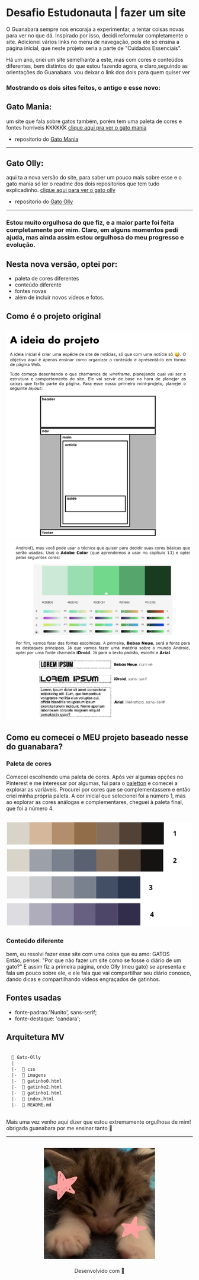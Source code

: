# Desafio Estudonauta | fazer um site

O Guanabara sempre nos encoraja a experimentar, a tentar coisas novas para ver no que dá. Inspirado por isso, decidi reformular completamente o site. Adicionei vários links no menu de navegação, pois ele só ensina a página inicial, que neste projeto seria a parte de "Cuidados Essenciais".

Há um ano, criei um site semelhante a este, mas com cores e conteúdos diferentes, bem distintos do que estou fazendo agora, e claro,seguindo as orientações do Guanabara. vou deixar o link dos dois para quem quiser ver

### Mostrando os dois sites feitos, o antigo e esse novo:

## Gato Mania:
 um site que fala sobre gatos também, porém tem uma paleta de cores e fontes horriveis KKKKKK [clique aqui pra ver o gato mania](https://gatomania.netlify.app/) 

 - repositorio do [Gato Mania](https://github.com/Glssv/Site-GatoMania)

---

## Gato Olly:
aqui ta a nova versão do site, para saber um pouco mais sobre esse e o gato mania só ler o readme dos dois repositorios que tem tudo explicadinho. [clique aqui para ver o gato olly](https://gato-olly.netlify.app/)

- repositorio do [Gato Olly](https://github.com/Glssv/Gato-Olly)

---
### Estou muito orgulhosa do que fiz, e a maior parte foi feita completamente por mim. Claro, em alguns momentos pedi ajuda, mas ainda assim estou orgulhosa do meu progresso e evolução.

## Nesta nova versão, optei por:
- paleta de cores diferentes  
- conteúdo diferente
- fontes novas
- além de incluir novos vídeos e fotos.

## Como é o projeto original
<h2 align="center">
  <img src="imagens/ideia do projeto.png" width="600">
  <img src="imagens/projeto.png" width="600">
</h2>

## Como eu comecei o MEU projeto baseado nesse do guanabara?

### Paleta de cores

Comecei escolhendo uma paleta de cores. Após ver algumas opções no Pinterest e me interessar por algumas, fui para o [paletton](https://paletton.com/#uid=1000u0kllllaFw0g0qFqFg0w0aF) e comecei a explorar as variáveis. Procurei por cores que se complementassem e então criei minha própria paleta. A cor inicial que selecionei foi a número 1, mas ao explorar as cores análogas e complementares, cheguei à paleta final, que foi a número 4.

<h2 align="center">
  <img src="imagens/paleta de cores.png" width="500">
</h2>

### Conteúdo diferente 
bem, eu resolvi fazer esse site com uma coisa que eu amo: GATOS <br>
Então, pensei: "Por que não fazer um site como se fosse o diário de um gato?" E assim fiz a primeira página, onde Olly (meu gato) se apresenta e fala um pouco sobre ele, e ele fala que vai compartilhar seu diário conosco, dando dicas e compartilhando vídeos engraçados de gatinhos.

## Fontes usadas
 - fonte-padrao:'Nunito', sans-serif;
 - fonte-destaque: 'candara';

## Arquitetura MV
```

  📁 Gato-Olly
  |       
  |-  📁 css
  |-  📁 imagens       
  |-  📄 gatinho0.html
  |-  📄 gatinho2.html
  |-  📄 gatinho1.html
  |-  📄 index.html   
  |-  📄 README.md 
 

  ```

Mais uma vez venho aqui dizer que estou extremamente orgulhosa de mim! obrigada guanabara por me ensinar tanto 🧡

---

<h2 align="center">
  <img src="imagens/catzinho.jpg" width="300">
</h2>
<p align="center">
Desenvolvido com 🧡
</p>